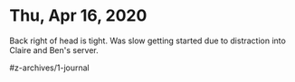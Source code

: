 # Thu, Apr 16, 2020

Back right of head is tight. 
Was slow getting started due to distraction into Claire and Ben's server.



#z-archives/1-journal